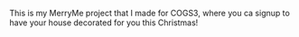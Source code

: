 This is my MerryMe project that I made for COGS3, where you ca signup to have your house decorated for you this Christmas!
